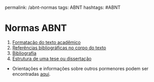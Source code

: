 permalink: /abnt-normas
tags: ABNT
hashtags: #ABNT

# Normas ABNT

1. [Formatação do texto acadêmico](abnt-formatação)
2. [Referências bibliográficas no corpo do texto](abnt-biblio-corpo)
3. [Bibliografia](abnt-biblio)
4. [Estrutura de uma tese ou dissertação](abnt-estrutura)


- Orientações e informações sobre outros pormenores podem ser encontradas [aqui](http://portal.pucminas.br/imagedb/documento/DOC_DSC_NOME_ARQUI20160217102425.pdf).
